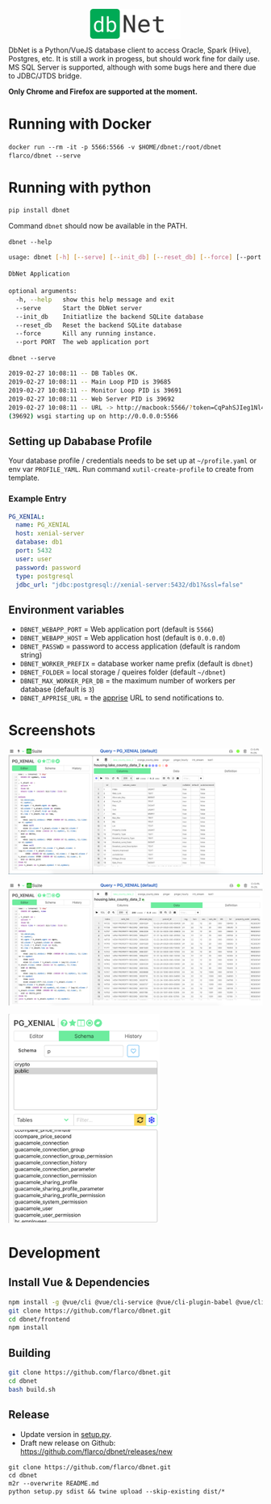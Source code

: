 

<p align="center">
  <img align="center" src="frontend/src/assets/logo-brand.png" alt="Logo" width="180"/>
</p>

DbNet is a Python/VueJS database client to access Oracle, Spark (Hive), Postgres, etc. It is still a work in progess, but should work fine for daily use. MS SQL Server is supported, although with some bugs here and there due to JDBC/JTDS bridge.

**Only Chrome and Firefox are supported at the moment.**

# Running with Docker

`docker run --rm -it -p 5566:5566 -v $HOME/dbnet:/root/dbnet flarco/dbnet --serve`

# Running with python
```bash
pip install dbnet
```

Command `dbnet` should now be available in the PATH.

`dbnet --help`

```bash
usage: dbnet [-h] [--serve] [--init_db] [--reset_db] [--force] [--port PORT]

DbNet Application

optional arguments:
  -h, --help   show this help message and exit
  --serve      Start the DbNet server
  --init_db    Initiatlize the backend SQLite database
  --reset_db   Reset the backend SQLite database
  --force      Kill any running instance.
  --port PORT  The web application port
```

`dbnet --serve`

```bash
2019-02-27 10:08:11 -- DB Tables OK.
2019-02-27 10:08:11 -- Main Loop PID is 39685
2019-02-27 10:08:11 -- Monitor Loop PID is 39691
2019-02-27 10:08:11 -- Web Server PID is 39692
2019-02-27 10:08:11 -- URL -> http://macbook:5566/?token=CqPahSJIeg1Nl4Kj
(39692) wsgi starting up on http://0.0.0.0:5566
```

## Setting up Dababase Profile

Your database profile / credentials needs to be set up at `~/profile.yaml` or env var `PROFILE_YAML`.
Run command `xutil-create-profile` to create from template.

### Example Entry

```yaml
PG_XENIAL:
  name: PG_XENIAL
  host: xenial-server
  database: db1
  port: 5432
  user: user
  password: password
  type: postgresql
  jdbc_url: "jdbc:postgresql://xenial-server:5432/db1?&ssl=false"
```

## Environment variables

- `DBNET_WEBAPP_PORT` = Web application port (default is `5566`)
- `DBNET_WEBAPP_HOST` = Web application host (default is `0.0.0.0`)
- `DBNET_PASSWD` = password to access application (default is random string)
- `DBNET_WORKER_PREFIX` = database worker name prefix (default is `dbnet`)
- `DBNET_FOLDER` = local storage / queires folder (default `~/dbnet`) 
- `DBNET_MAX_WORKER_PER_DB` = the maximum number of workers per database (default is `3`)
- `DBNET_APPRISE_URL` = the [apprise](https://github.com/caronc/apprise) URL to send notifications to.


# Screenshots

![Screenshot 2](dbnet.screenshot.2.png)

![Screenshot 1](dbnet.screenshot.1.png)

<img src="dbnet.screenshot.schema.png" alt="Screenshot schema" width="300"/>

# Development

## Install Vue & Dependencies

```bash
npm install -g @vue/cli @vue/cli-service @vue/cli-plugin-babel @vue/cli-plugin-eslint
git clone https://github.com/flarco/dbnet.git
cd dbnet/frontend
npm install
```

## Building

```bash
git clone https://github.com/flarco/dbnet.git
cd dbnet
bash build.sh
```

## Release

- Update version in [setup.py](./setup.py).
- Draft new release on Github: <https://github.com/flarco/dbnet/releases/new>

```
git clone https://github.com/flarco/dbnet.git
cd dbnet
m2r --overwrite README.md
python setup.py sdist && twine upload --skip-existing dist/*
```
